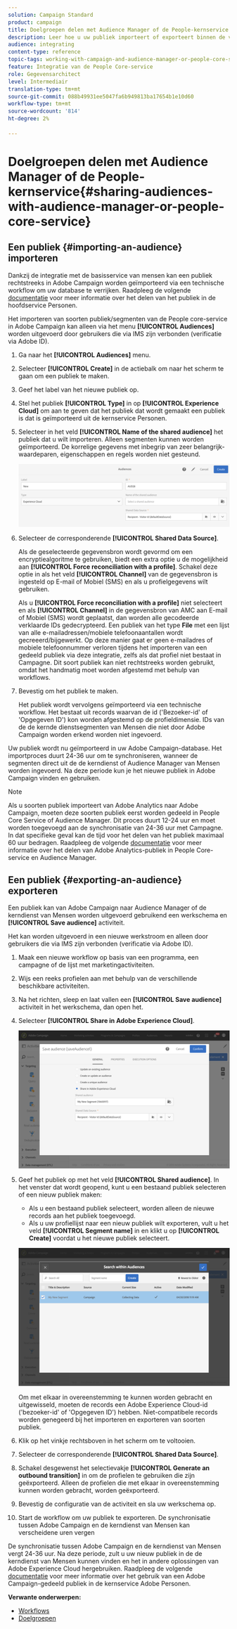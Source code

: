 ```yaml
---
solution: Campaign Standard
product: campaign
title: Doelgroepen delen met Audience Manager of de People-kernservice
description: Leer hoe u uw publiek importeert of exporteert binnen de verschillende Adobe Experience Cloud-oplossingen.
audience: integrating
content-type: reference
topic-tags: working-with-campaign-and-audience-manager-or-people-core-service
feature: Integratie van de People Core-service
role: Gegevensarchitect
level: Intermediair
translation-type: tm+mt
source-git-commit: 088b49931ee5047fa6b949813ba17654b1e10d60
workflow-type: tm+mt
source-wordcount: '814'
ht-degree: 2%

---
```



# Doelgroepen delen met Audience Manager of de People-kernservice{#sharing-audiences-with-audience-manager-or-people-core-service}

## Een publiek {#importing-an-audience} importeren

Dankzij de integratie met de basisservice van mensen kan een publiek rechtstreeks in Adobe Campaign worden geïmporteerd via een technische workflow om uw database te verrijken. Raadpleeg de volgende [documentatie](https://docs.adobe.com/content/help/en/analytics/components/segmentation/segmentation-workflow/seg-publish.html) voor meer informatie over het delen van het publiek in de hoofdservice Personen.

Het importeren van soorten publiek/segmenten van de People core-service in Adobe Campaign kan alleen via het menu **[!UICONTROL Audiences]** worden uitgevoerd door gebruikers die via IMS zijn verbonden (verificatie via Adobe ID).

1. Ga naar het **[!UICONTROL Audiences]** menu.
1. Selecteer **[!UICONTROL Create]** in de actiebalk om naar het scherm te gaan om een publiek te maken.
1. Geef het label van het nieuwe publiek op.
1. Stel het publiek **[!UICONTROL Type]** in op **[!UICONTROL Experience Cloud]** om aan te geven dat het publiek dat wordt gemaakt een publiek is dat is geïmporteerd uit de kernservice Personen.
1. Selecteer in het veld **[!UICONTROL Name of the shared audience]** het publiek dat u wilt importeren. Alleen segmenten kunnen worden geïmporteerd. De korrelige gegevens met inbegrip van zeer belangrijk-waardeparen, eigenschappen en regels worden niet gesteund.

   ![](assets/aam_import_audience.png)

1. Selecteer de corresponderende **[!UICONTROL Shared Data Source]**.

   Als de geselecteerde gegevensbron wordt gevormd om een encryptiealgoritme te gebruiken, biedt een extra optie u de mogelijkheid aan **[!UICONTROL Force reconciliation with a profile]**. Schakel deze optie in als het veld **[!UICONTROL Channel]** van de gegevensbron is ingesteld op E-mail of Mobiel (SMS) en als u profielgegevens wilt gebruiken.

   Als u **[!UICONTROL Force reconciliation with a profile]** niet selecteert en als **[!UICONTROL Channel]** in de gegevensbron van AMC aan E-mail of Mobiel (SMS) wordt geplaatst, dan worden alle gecodeerde verklaarde IDs gedecrypteerd. Een publiek van het type **File** met een lijst van alle e-mailadressen/mobiele telefoonaantallen wordt gecreeerd/bijgewerkt. Op deze manier gaat er geen e-mailadres of mobiele telefoonnummer verloren tijdens het importeren van een gedeeld publiek via deze integratie, zelfs als dat profiel niet bestaat in Campagne. Dit soort publiek kan niet rechtstreeks worden gebruikt, omdat het handmatig moet worden afgestemd met behulp van workflows.

1. Bevestig om het publiek te maken.

   Het publiek wordt vervolgens geïmporteerd via een technische workflow. Het bestaat uit records waarvan de id (&#39;Bezoeker-id&#39; of &#39;Opgegeven ID&#39;) kon worden afgestemd op de profieldimensie. IDs van de de kernde dienstsegmenten van Mensen die niet door Adobe Campaign worden erkend worden niet ingevoerd.

Uw publiek wordt nu geïmporteerd in uw Adobe Campaign-database. Het importproces duurt 24-36 uur om te synchroniseren, wanneer de segmenten direct uit de de kerndienst of Audience Manager van Mensen worden ingevoerd. Na deze periode kun je het nieuwe publiek in Adobe Campaign vinden en gebruiken.

>[!NOTE]
>
>Als u soorten publiek importeert van Adobe Analytics naar Adobe Campaign, moeten deze soorten publiek eerst worden gedeeld in People Core Service of Audience Manager. Dit proces duurt 12-24 uur en moet worden toegevoegd aan de synchronisatie van 24-36 uur met Campagne. In dat specifieke geval kan de tijd voor het delen van het publiek maximaal 60 uur bedragen. Raadpleeg de volgende [documentatie](https://docs.adobe.com/content/help/en/analytics/components/segmentation/segmentation-workflow/seg-publish.html) voor meer informatie over het delen van Adobe Analytics-publiek in People Core-service en Audience Manager.

## Een publiek {#exporting-an-audience} exporteren

Een publiek kan van Adobe Campaign naar Audience Manager of de kerndienst van Mensen worden uitgevoerd gebruikend een werkschema en **[!UICONTROL Save audience]** activiteit.

Het kan worden uitgevoerd in een nieuwe werkstroom en alleen door gebruikers die via IMS zijn verbonden (verificatie via Adobe ID).

1. Maak een nieuwe workflow op basis van een programma, een campagne of de lijst met marketingactiviteiten.
1. Wijs een reeks profielen aan met behulp van de verschillende beschikbare activiteiten.
1. Na het richten, sleep en laat vallen een **[!UICONTROL Save audience]** activiteit in het werkschema, dan open het.
1. Selecteer **[!UICONTROL Share in Adobe Experience Cloud]**.

   ![](assets/aam_save_audience_activity.png)

1. Geef het publiek op met het veld **[!UICONTROL Shared audience]**. In het venster dat wordt geopend, kunt u een bestaand publiek selecteren of een nieuw publiek maken:

   * Als u een bestaand publiek selecteert, worden alleen de nieuwe records aan het publiek toegevoegd.
   * Als u uw profiellijst naar een nieuw publiek wilt exporteren, vult u het veld **[!UICONTROL Segment name]** in en klikt u op **[!UICONTROL Create]** voordat u het nieuwe publiek selecteert.

   ![](assets/aam_save_audience_segment_picker.png)

   Om met elkaar in overeenstemming te kunnen worden gebracht en uitgewisseld, moeten de records een Adobe Experience Cloud-id (&#39;bezoeker-id&#39; of &#39;Opgegeven ID&#39;) hebben. Niet-compatibele records worden genegeerd bij het importeren en exporteren van soorten publiek.

1. Klik op het vinkje rechtsboven in het scherm om te voltooien.
1. Selecteer de corresponderende **[!UICONTROL Shared Data Source]**.
1. Schakel desgewenst het selectievakje **[!UICONTROL Generate an outbound transition]** in om de profielen te gebruiken die zijn geëxporteerd. Alleen de profielen die met elkaar in overeenstemming kunnen worden gebracht, worden geëxporteerd.
1. Bevestig de configuratie van de activiteit en sla uw werkschema op.
1. Start de workflow om uw publiek te exporteren. De synchronisatie tussen Adobe Campaign en de kerndienst van Mensen kan verscheidene uren vergen

De synchronisatie tussen Adobe Campaign en de kerndienst van Mensen vergt 24-36 uur. Na deze periode, zult u uw nieuw publiek in de de kerndienst van Mensen kunnen vinden en het in andere oplossingen van Adobe Experience Cloud hergebruiken. Raadpleeg de volgende [documentatie](https://docs.adobe.com/content/help/en/core-services/interface/audiences/t-audience-create.html) voor meer informatie over het gebruik van een Adobe Campaign-gedeeld publiek in de kernservice Adobe Personen.

**Verwante onderwerpen:**

* [Workflows](../../automating/using/get-started-workflows.md)
* [Doelgroepen](../../audiences/using/about-audiences.md)

